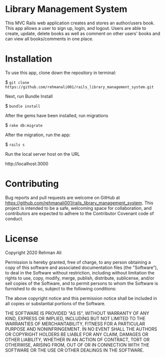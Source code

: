 # Library Management System

This MVC Rails web application creates and stores an author/users book. This app allows a user to sign up, login, and logout. Users are able to create, update, delete books as well as comment on other users' books and can view all books/comments in one place.

# Installation

To use this app, clone down the repository in terminal:

$ `git clone https://github.com/rehmanali001/rails_library_management_system.git`

Next, run Bundle Install

$ `bundle install`

After the gems have been installed, run migrations

$ `rake db:migrate`

After the migration, run the app:

$ `rails s`

Run the local server host on the URL

http://localhost:3000

# Contributing

Bug reports and pull requests are welcome on GitHub at https://github.com/rehmanali001/rails_library_management_system. This project is intended to be a safe, welcoming space for collaboration, and contributors are expected to adhere to the Contributor Covenant code of conduct.

# License

Copyright 2020 Rehman Ali

Permission is hereby granted, free of charge, to any person obtaining a copy of this software and associated documentation files (the "Software"), to deal in the Software without restriction, including without limitation the rights to use, copy, modify, merge, publish, distribute, sublicense, and/or sell copies of the Software, and to permit persons to whom the Software is furnished to do so, subject to the following conditions:

The above copyright notice and this permission notice shall be included in all copies or substantial portions of the Software.

THE SOFTWARE IS PROVIDED "AS IS", WITHOUT WARRANTY OF ANY KIND, EXPRESS OR IMPLIED, INCLUDING BUT NOT LIMITED TO THE WARRANTIES OF MERCHANTABILITY, FITNESS FOR A PARTICULAR PURPOSE AND NONINFRINGEMENT. IN NO EVENT SHALL THE AUTHORS OR COPYRIGHT HOLDERS BE LIABLE FOR ANY CLAIM, DAMAGES OR OTHER LIABILITY, WHETHER IN AN ACTION OF CONTRACT, TORT OR OTHERWISE, ARISING FROM, OUT OF OR IN CONNECTION WITH THE SOFTWARE OR THE USE OR OTHER DEALINGS IN THE SOFTWARE.

